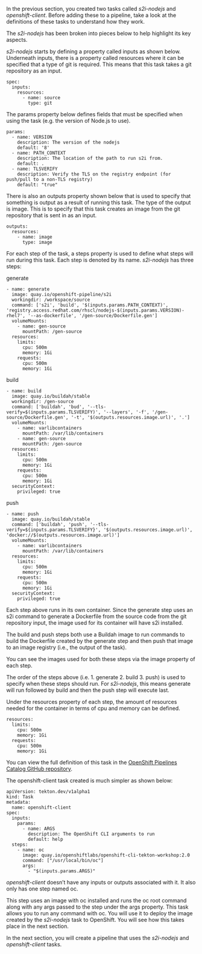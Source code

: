 In the previous section, you created two tasks called _s2i-nodejs_ and _openshift-client_. Before adding these to a pipeline, take a look at the definitions of these tasks to understand how they work.

The _s2i-nodejs_ has been broken into pieces below to help highlight its key aspects.

_s2i-nodejs_ starts by defining a property called inputs as shown below. Underneath inputs, there is a property called resources where it can be specified that a type of git is required. This means that this task takes a git repository as an input.

```
spec:
  inputs:
    resources:
      - name: source
        type: git
```
The params property below defines fields that must be specified when using the task (e.g. the version of Node.js to use).

```
params:
  - name: VERSION
    description: The version of the nodejs
    default: '8'
  - name: PATH_CONTEXT
    description: The location of the path to run s2i from.
    default: .
  - name: TLSVERIFY
    description: Verify the TLS on the registry endpoint (for push/pull to a non-TLS registry)
    default: "true"
```

There is also an outputs property shown below that is used to specify that something is output as a result of running this task. The type of the output is image. This is to specify that this task creates an image from the git repository that is sent in as an input.

```
outputs:
  resources:
    - name: image
      type: image
```

For each step of the task, a steps property is used to define what steps will run during this task. Each step is denoted by its name. _s2i-nodejs_ has three steps:

generate
```
- name: generate
  image: quay.io/openshift-pipeline/s2i
  workingdir: /workspace/source
  command: ['s2i', 'build', '$(inputs.params.PATH_CONTEXT)', 'registry.access.redhat.com/rhscl/nodejs-$(inputs.params.VERSION)-rhel7', '--as-dockerfile', '/gen-source/Dockerfile.gen']
  volumeMounts:
    - name: gen-source
      mountPath: /gen-source
  resources:
    limits:
      cpu: 500m
      memory: 1Gi
    requests:
      cpu: 500m
      memory: 1Gi
```

build
```
- name: build
  image: quay.io/buildah/stable
  workingdir: /gen-source
  command: ['buildah', 'bud', '--tls-verify=$(inputs.params.TLSVERIFY)', '--layers', '-f', '/gen-source/Dockerfile.gen', '-t', '$(outputs.resources.image.url)', '.']
  volumeMounts:
    - name: varlibcontainers
      mountPath: /var/lib/containers
    - name: gen-source
      mountPath: /gen-source
  resources:
    limits:
      cpu: 500m
      memory: 1Gi
    requests:
      cpu: 500m
      memory: 1Gi
  securityContext:
    privileged: true
```

push
```
- name: push
  image: quay.io/buildah/stable
  command: ['buildah', 'push', '--tls-verify=${inputs.params.TLSVERIFY}', '$(outputs.resources.image.url)', 'docker://$(outputs.resources.image.url)']
  volumeMounts:
    - name: varlibcontainers
      mountPath: /var/lib/containers
  resources:
    limits:
      cpu: 500m
      memory: 1Gi
    requests:
      cpu: 500m
      memory: 1Gi
  securityContext:
    privileged: true
```

Each step above runs in its own container. Since the generate step uses an s2i command to generate a Dockerfile from the source code from the git repository input, the image used for its container will have s2i installed.

The build and push steps both use a Buildah image to run commands to build the Dockerfile created by the generate step and then push that image to an image registry (i.e., the output of the task).

You can see the images used for both these steps via the image property of each step.

The order of the steps above (i.e. 1. generate 2. build 3. push) is used to specify when these steps should run. For _s2i-nodejs_, this means generate will run followed by build and then the push step will execute last.

Under the resources property of each step, the amount of resources needed for the container in terms of cpu and memory can be defined.

```
resources:
  limits:
    cpu: 500m
    memory: 1Gi
  requests:
    cpu: 500m
    memory: 1Gi
```

You can view the full definition of this task in the [OpenShift Pipelines Catalog GitHub repository](https://github.com/openshift/pipelines-catalog/blob/master/s2i-nodejs/s2i-nodejs-task.yaml).

The openshift-client task created is much simpler as shown below:

```
apiVersion: tekton.dev/v1alpha1
kind: Task
metadata:
  name: openshift-client
spec:
  inputs:
    params:
      - name: ARGS
        description: The OpenShift CLI arguments to run
        default: help
  steps:
    - name: oc
      image: quay.io/openshiftlabs/openshift-cli-tekton-workshop:2.0
      command: ["/usr/local/bin/oc"]
      args:
        - "$(inputs.params.ARGS)"
```

_openshift-client_ doesn’t have any inputs or outputs associated with it. It also only has one step named oc.

This step uses an image with oc installed and runs the oc root command along with any args passed to the step under the args property. This task allows you to run any command with oc. You will use it to deploy the image created by the _s2i-nodejs_ task to OpenShift. You will see how this takes place in the next section.

In the next section, you will create a pipeline that uses the _s2i-nodejs_ and _openshift-client_ tasks. 
